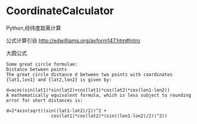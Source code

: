 # CoordinateCalculator
Python,经纬度距离计算


公式计算引自 http://edwilliams.org/avform147.htm#Intro

大圆公式
```
Some great circle formulae:
Distance between points
The great circle distance d between two points with coordinates {lat1,lon1} and {lat2,lon2} is given by:

d=acos(sin(lat1)*sin(lat2)+cos(lat1)*cos(lat2)*cos(lon1-lon2))
A mathematically equivalent formula, which is less subject to rounding error for short distances is:

d=2*asin(sqrt((sin((lat1-lat2)/2))^2 + 
                 cos(lat1)*cos(lat2)*(sin((lon1-lon2)/2))^2))
```
